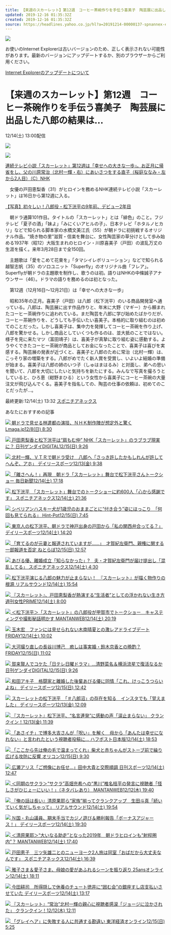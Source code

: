 ```yaml
---
title: 【来週のスカーレット】第12週　コーヒー茶碗作りを手伝う喜美子　陶芸展に出品した八郎の結果は…
updated: 2019-12-16 01:35:32Z
created: 2019-12-16 01:35:32Z
source: https://headlines.yahoo.co.jp/hl?a=20191214-00000137-spnannex-ent
---
```


![](https://s.yimg.jp/images/clear.gif)

お使いのInternet Explorerは古いバージョンのため、正しく表示されない可能性があります。最新のバージョンにアップデートするか、別のブラウザーからご利用ください。

 [Internet Explorerのアップデートについて](https://about.yahoo.co.jp/info/msiesp/)

# 【来週のスカーレット】第12週　コーヒー茶碗作りを手伝う喜美子　陶芸展に出品した八郎の結果は…

12/14(土) 13:00配信

[![](https://s.yimg.jp/images/news/cobranding/spnannex.gif)](https://rdsig.yahoo.co.jp/media/news/cobrand/spnannex/RV=1/RE=1577610213/RH=cmRzaWcueWFob28uY28uanA-/RB=/RU=aHR0cDovL3d3dy5zcG9uaWNoaS5jby5qcC8-/RS=%5EADAWQpSAgbQvwRKzE1xuK0UOz1F1tA-;_ylt=A2RACh_l9vVdHW0A0U8Pl.Z7)

 [ ![](https://amd.c.yimg.jp/im_siggFvi6Bwnm98qKNFJGeGN0Ug---x400-y267-q90-exp3h-pril/amd/20191214-00000137-spnannex-000-3-view.jpg)](https://headlines.yahoo.co.jp/hl?a=20191214-00000137-spnannex-ent.view-000)

 [連続テレビ小説「スカーレット」第12週は「幸せへの大きな一歩」。お正月に帰省をし、父の川原常治（北村一輝・右）にあいさつをする直子（桜庭ななみ・左から2人目）（C）NHK](https://headlines.yahoo.co.jp/hl?a=20191214-00000137-spnannex-ent.view-000)

　女優の戸田恵梨香（31）がヒロインを務めるNHK連続テレビ小説「スカーレット」は16日から第12週に入る。

[【写真】初々しい！八郎役・松下洸平の9年前、デビュー2年目](https://rdsig.yahoo.co.jp/media/news/rd_tool/spnannex/articles/ent/RV=1/RE=1577610213/RH=cmRzaWcueWFob28uY28uanA-/RB=/RU=aHR0cHM6Ly93d3cuc3BvbmljaGkuY28uanAvZW50ZXJ0YWlubWVudC9uZXdzLzIwMTkvMTIvMDcvZ2F6by8yMDE5MTIwN3MwMDA0MTAwMDE2MTAwMHAuaHRtbA--/RS=%5EADAZeXPxZt6Ry4XI6JJ8LbzTlRmDK8-;_ylt=A2RACh_l9vVdHW0A108Pl.Z7;_ylu=X3oDMWRocjF0ZjdzBHBvcwMxBHJsX3RpdGxlA.OAkOWGmeecn.OAkeWIneOAheOBl.OBhO.8geWFq.mDjuW9ueODu.advuS4i.a0uOW5s.OBrjnlubTliY3jgIHjg4fjg5Pjg6Xjg7wy5bm055uuBHJsX3VybANodHRwczovL3d3dy5zcG9uaWNoaS5jby5qcC9lbnRlcnRhaW5tZW50L25ld3MvMjAxOS8xMi8wNy9nYXpvLzIwMTkxMjA3czAwMDQxMDAwMTYxMDAwcC5odG1sBHNlYwNyZWxhdGVkBHNsawNwaG90bwR0aXRsZQPjgJDmnaXpgLHjga7jgrnjgqvjg7zjg6zjg4Pjg4jjgJHnrKwxMumAseOAgOOCs.ODvOODkuODvOiMtueil.S9nOOCiuOCkuaJi.S8neOBhuWWnOe.juWtkOOAgOmZtuiKuOWxleOBq.WHuuWTgeOBl.OBn.WFq.mDjuOBrue1kOaenOOBr.KApgR1cmwDaHR0cHM6Ly9oZWFkbGluZXMueWFob28uY28uanAvaGw_YT0yMDE5MTIxNC0wMDAwMDEzNy1zcG5hbm5leC1lbnQ-)

　朝ドラ通算101作目。タイトルの「スカーレット」とは「緋色」のこと。フジテレビ「夏子の酒」「妹よ」「みにくいアヒルの子」、日本テレビ「ホタルノヒカリ」などで知られる脚本家の水橋文美江氏（55）が朝ドラに初挑戦するオリジナル作品。“焼き物の里”滋賀・信楽を舞台に、女性陶芸家の草分けとして歩み始める1937年（昭12）大阪生まれのヒロイン・川原喜美子（戸田）の波乱万丈の生涯を描く。来年3月28日まで全150回。

　主題歌は「愛をこめて花束を」「タマシイレボリューション」などで知られる越智志帆（35）のソロユニット「Superfly」のオリジナル曲「フレア」。Superflyが朝ドラの主題歌を制作し、歌うのは初。語りはNHKの中條誠子アナウンサー（46）。ドラマの語りを務めるのは初となった。

　第12週（12月16日～12月21日）は「幸せへの大きな一歩」

　昭和35年の正月。喜美子（戸田）は八郎（松下洸平）のいる商品開発室へ通っている。八郎は、陶芸展に出す作品作りと、年末に大野（マギー）から頼まれたコーヒー茶碗作りに追われている。まだ陶芸を八郎に学び始めたばかりだが、コーヒー茶碗作りを、どうしても手伝いたい喜美子。本格的に取り組むのは初めてのことだった。しかし喜美子は、集中力を発揮してコーヒー茶碗を作り上げ、八郎を驚かせる。しかし商品としていくつも作るのは、並大抵のことではない。様子を見に来たマツ（富田靖子）は、喜美子が真摯に取り組む姿に感動する。ようやくできたコーヒー茶碗が商品としてお金になったことで、喜美子は喜びを実感する。陶芸展の発表が近づくと、喜美子と八郎のために常治（北村一輝）は、こっそり家の増築をする。八郎がめでたく新人賞を受賞し、いよいよ結婚の準備が始まる。喜美子は八郎の姉のいつ子（しゅはまはるみ）と対面し、弟への思いを聞いて、八郎を大切にしたいと気持ちを新たにする。みんなで写真を撮ろうとしていると、ひろ恵（紺野まひる）という女性から喜美子にコーヒー茶碗の大量注文が飛び込んでくる。喜美子を指名しての、陶芸の仕事の依頼は、初めてのことだったが…。

 最終更新:12/14(土) 13:32
 [スポニチアネックス](https://news.yahoo.co.jp/media/spnannex)

あなたにおすすめの記事

 [  ![](https://giwiz-content.c.yimg.jp/im_siggqrTEOc.YlhSLM.AHeZAJ_Q---priy-x337-y226-yc8-xc80-hc192-wc192-n1/r/iwiz-amd/20191208-00083070-lmaga-000-3-view.jpg)          朝ドラで見せる林遣都の演技、ＮＨＫ制作陣が想定外と驚く      Lmaga.jp12/8(日) 8:30](https://headlines.yahoo.co.jp/hl?a=20191208-00083070-lmaga-ent)

 [  ![](https://giwiz-content.c.yimg.jp/im_siggYpNkbpkDT4J3BLQRacGFBQ---priy-x603-y562-yc99-xc0-hc337-wc600-n1/r/iwiz-amd/20191215-00000004-nkgendai-000-2-view.jpg)          戸田恵梨香と松下洸平は“肩もむ仲” NHK「スカーレット」のラブラブ現実に？      日刊ゲンダイDIGITAL12/15(日) 9:26](https://headlines.yahoo.co.jp/hl?a=20191215-00000004-nkgendai-ent)

 [  ![](https://giwiz-content.c.yimg.jp/im_siggoerjJKCSFvyca9kSwNXQSw---prix-x202-y248-yc17-xc0-hc192-wc192-n1/r/iwiz-amd/20191213-00000035-dal-000-3-view.jpg)          北村一輝、ＶＴＲで朝ドラ受け　八郎へ「さっき許したかもしれんが許してへんぞ、アホ」      デイリースポーツ12/13(金) 9:38](https://headlines.yahoo.co.jp/hl?a=20191213-00000035-dal-ent)

 [  ![](https://giwiz-content.c.yimg.jp/im_siggdpRhtZG_DJldSmIAfmCREg---prix-x201-y264-yc27-xc0-hc192-wc192-n1/r/iwiz-amd/20191214-00000035-mai-000-6-view.jpg)          「離さへん！」再現　朝ドラ「スカーレット」舞台で松下洸平さんトークショー      毎日新聞12/14(土) 17:18](https://headlines.yahoo.co.jp/hl?a=20191214-00000035-mai-cul)

 [  ![](https://giwiz-content.c.yimg.jp/im_siggQUP2w6AU0h5f72XRmMRyAA---prix-x224-y271-yc32-xc13-hc192-wc192-n1/r/iwiz-amd/20191214-00000194-spnannex-000-7-view.jpg)          松下洸平　「スカーレット」舞台でのトークショーに約600人「心から感謝です」      スポニチアネックス12/14(土) 21:36](https://headlines.yahoo.co.jp/hl?a=20191214-00000194-spnannex-ent)

 [  ![](https://giwiz-content.c.yimg.jp/im_siggYy5gvlQm.BEnVcATO6HSQg---priy-x271-y195-yc0-xc53-hc192-wc192-n1/r/iwiz-amd/20191215-00010000-hintpot-000-6-view.jpg)          シベリアンハスキー犬が1歳児のおままごとに“付き合う”姿にほっこり　「何回も見てられる」      Hint-Pot12/15(日) 7:45](https://headlines.yahoo.co.jp/hl?a=20191215-00010000-hintpot-life)

 [  ![](https://giwiz-content.c.yimg.jp/im_sigghHBkLEwX.NUHbfCoSOPZ9Q---priy-x915-y687-yc83-xc0-hc513-wc912-n1/r/iwiz-amd/20191214-00000058-dal-000-2-view.jpg)          東京人の松下洸平、朝ドラで神戸出身の戸田から「私の関西弁合ってる？」      デイリースポーツ12/14(土) 14:20](https://headlines.yahoo.co.jp/hl?a=20191214-00000058-dal-ent)

 [  ![](https://giwiz-content.c.yimg.jp/im_sigg3P__bgpi4mR8zAY7xrHkVg---priy-x405-y197-yc0-xc69-hc192-wc192-n1/r/iwiz-amd/20191215-00000018-it_nlab-000-3-view.jpg)          「育てるのが元妻と報道されていますが……」　才賀紀左衛門、親権に関する一部報道を否定      ねとらぼ12/15(日) 12:57](https://headlines.yahoo.co.jp/hl?a=20191215-00000018-it_nlab-ent)

 [  ![](https://giwiz-content.c.yimg.jp/im_siggZvbqZgI4pFYu2U0uwMVniQ---prix-x201-y267-yc28-xc0-hc192-wc192-n1/r/iwiz-amd/20191214-00000002-spnannex-000-8-view.jpg)          あびる優、離婚成立「知らなかった」?　夫・才賀紀左衛門が届け提出し「混乱してる」      スポニチアネックス12/14(土) 4:30](https://headlines.yahoo.co.jp/hl?a=20191214-00000002-spnannex-ent)

 [  ![](https://giwiz-content.c.yimg.jp/im_siggdhYAvIaXbp3F7U75srC4hQ---priy-x318-y213-yc8-xc75-hc192-wc192-n1/r/iwiz-amd/20191214-00010024-realsound-000-1-view.jpg)          松下洸平演じる八郎の魅力が止まらない！　『スカーレット』が描く物作りの根源      リアルサウンド12/14(土) 15:54](https://headlines.yahoo.co.jp/article?a=20191214-00010024-realsound-ent)

 [  ![](https://giwiz-content.c.yimg.jp/im_siggAcTKhlFgNXLGb0IZYK43qw---priy-x309-y207-yc5-xc56-hc192-wc192-n1/r/iwiz-amd/20191214-00016746-jprime-000-1-view.jpg)          『スカーレット』、戸田恵梨香が熱演する“生活者”としての浮かれない生き方      週刊女性PRIME12/14(土) 8:00](https://headlines.yahoo.co.jp/article?a=20191214-00016746-jprime-ent)

 [  ![](https://giwiz-content.c.yimg.jp/im_siggjDXcVmuM.O_4Oj1ZaHe2Sg---priy-x483-y323-yc22-xc0-hc270-wc480-n1/r/iwiz-amd/20191214-00000018-mantan-000-1-view.jpg)          ＜松下洸平＞「スカーレット」の八郎役が甲賀市でトークショー　キャスティングや撮影秘話明かす      MANTANWEB12/14(土) 20:19](https://headlines.yahoo.co.jp/hl?a=20191214-00000018-mantan-ent)

 [  ![](https://giwiz-content.c.yimg.jp/im_siggOP6pfw0HF2X0Pro1ZNEbDg---priy-x228-y218-yc10-xc17-hc192-wc192-n1/r/iwiz-amd/20191214-00000006-friday-000-4-view.jpg)          玉木宏　ファンには見せられない木南晴夏との激レアドライブデート      FRIDAY12/14(土) 10:02](https://headlines.yahoo.co.jp/article?a=20191214-00000006-friday-ent)

 [  ![](https://giwiz-content.c.yimg.jp/im_siggo0EUuyrvnGkeQonHp1jLgA---prix-x195-y344-yc37-xc0-hc192-wc192-n1/r/iwiz-amd/20191215-00000005-friday-000-1-view.jpg)          大河撮り直しの長谷川博己　癒しは事実婚・鈴木京香との晩酌？      FRIDAY12/15(日) 11:02](https://headlines.yahoo.co.jp/article?a=20191215-00000005-friday-ent)

 [  ![](https://giwiz-content.c.yimg.jp/im_siggeehTEhYGUSiiIW6j.LtJrw---priy-x273-y195-yc0-xc40-hc192-wc192-n1/r/iwiz-amd/20191215-00000001-nkgendai-000-1-view.jpg)          賀来賢人でコケた「日テレ日曜ドラマ」…清野菜名＆横浜流星で復活なるか      日刊ゲンダイDIGITAL12/15(日) 9:26](https://headlines.yahoo.co.jp/hl?a=20191215-00000001-nkgendai-ent)

 [  ![](https://giwiz-content.c.yimg.jp/im_siggM9cbNlUMbzkYhZXW3xyIOQ---prix-x224-y202-yc7-xc10-hc192-wc192-n1/r/iwiz-amd/20191215-00000053-dal-000-2-view.jpg)          和田アキ子　格闘家と離婚した後輩あびる優に同情「これ、けっこうつらいよね」      デイリースポーツ12/15(日) 12:42](https://headlines.yahoo.co.jp/hl?a=20191215-00000053-dal-ent)

 [  ![](https://giwiz-content.c.yimg.jp/im_siggADgMaNKYG1mBqwFRY3Rfvg---priy-x575-y567-yc96-xc0-hc321-wc572-n1/r/iwiz-amd/20191213-00000047-dal-000-2-view.jpg)          スカーレットの松下洸平　「＃八郎沼」の存在を知る　インスタでも「覚えました」      デイリースポーツ12/13(金) 12:09](https://headlines.yahoo.co.jp/hl?a=20191213-00000047-dal-ent)

 [  ![](https://giwiz-content.c.yimg.jp/im_siggnNx43XrSsCggIjDa4eoR_g---priy-x318-y213-yc8-xc64-hc192-wc192-n1/r/iwiz-amd/20191213-00071961-crankinn-000-8-view.jpg)          『スカーレット』松下洸平、“名言連発”に感動の声「涙止まらない」      クランクイン！12/13(金) 11:39](https://headlines.yahoo.co.jp/hl?a=20191213-00071961-crankinn-ent)

 [  ![](https://giwiz-content.c.yimg.jp/im_siggUVLzoDyRZWovsNkVISGkUQ---priy-x214-y210-yc0-xc17-hc192-wc192-n1/r/iwiz-amd/20191214-00010005-huffpost-000-2-view.jpg)          「あさイチ」で博多大吉さんが「呪い」を解く　母から「あんたは幸せになれない」と言われたという視聴者投稿に…      ハフポスト日本版12/14(土) 18:53](https://headlines.yahoo.co.jp/hl?a=20191214-00010005-huffpost-soci)

 [  ![](https://giwiz-content.c.yimg.jp/im_sigg.hAQP0O7u14uUKFISHbJkQ---prix-x195-y208-yc12-xc0-hc192-wc192-n1/r/iwiz-amd/20191215-00000320-oric-000-11-view.jpg)          「ここから先は俺の毛で温まってくれ」柴犬と赤ちゃんがストーブ前で繰り広げる攻防に反響      オリコン12/15(日) 9:30](https://headlines.yahoo.co.jp/hl?a=20191215-00000320-oric-life)

 [  ![](https://giwiz-content.c.yimg.jp/im_sigg0nzDbCg_bTzVwAS3QbTFDg---priy-x236-y229-yc5-xc21-hc192-wc192-n1/r/iwiz-amd/20191214-12140176-nksports-000-6-view.jpg)          広瀬アリス「ご想像にお任せ…」田中大貴と交際順調      日刊スポーツ12/14(土) 12:47](https://headlines.yahoo.co.jp/hl?a=20191214-12140176-nksports-ent)

 [  ![](https://giwiz-content.c.yimg.jp/im_sigg90KYYobba6BUWZnshWZniQ---priy-x483-y322-yc18-xc0-hc270-wc480-n1/r/iwiz-amd/20191212-00000025-mantan-000-1-view.jpg)          ＜同期のサクラ＞“サクラ”高畑充希への“黒川”椎名桔平の発言に視聴者「怪しさがひじょーにいい！」（ネタバレあり）      MANTANWEB12/12(木) 19:40](https://headlines.yahoo.co.jp/hl?a=20191212-00000025-mantan-ent)

 [  ![](https://giwiz-content.c.yimg.jp/im_siggpVCBiGnWedUShJ.krkqn5Q---priy-x309-y207-yc4-xc56-hc192-wc192-n1/r/iwiz-amd/20191214-00010031-realsound-000-1-view.jpg)          『俺の話は長い』清原果耶ら“家族”揃ってクランクアップ　生田斗真「続いていく気がしちゃって」      リアルサウンド12/14(土) 19:54](https://headlines.yahoo.co.jp/article?a=20191214-00010031-realsound-ent)

 [  ![](https://giwiz-content.c.yimg.jp/im_siggwpMEaASnaiTWQTbItaWC1Q---priy-x216-y195-yc0-xc18-hc192-wc192-n1/r/iwiz-amd/20191214-00000091-dal-000-9-view.jpg)          Ｎ国・丸山議員、期末手当でカジノ遊び＆勝利報告「ボーナスアジャース！」      デイリースポーツ12/14(土) 19:30](https://headlines.yahoo.co.jp/hl?a=20191214-00000091-dal-ent)

 [  ![](https://giwiz-content.c.yimg.jp/im_sigg_oHR1DBLNw0AVrC505EbkA---priy-x281-y217-yc2-xc40-hc192-wc192-n1/r/iwiz-amd/20191214-00000011-mantan-000-1-view.jpg)          ＜清原果耶＞“大いなる助走”となった2019年　朝ドラヒロインも“射程圏内”？      MANTANWEB12/14(土) 17:40](https://headlines.yahoo.co.jp/hl?a=20191214-00000011-mantan-ent)

 [  ![](https://giwiz-content.c.yimg.jp/im_sigg.dEdLjBibv24MfH1Rg5VYQ---prix-x195-y254-yc47-xc0-hc192-wc192-n1/r/iwiz-amd/20191214-00000166-spnannex-000-4-view.jpg)          戸田恵子　三ツ矢雄二とのニューヨーク2人旅は同室「おばだから大丈夫なんです」      スポニチアネックス12/14(土) 16:39](https://headlines.yahoo.co.jp/hl?a=20191214-00000166-spnannex-ent)

 [  ![](https://giwiz-content.c.yimg.jp/im_siggsoA8.r6eD9HmiY8RAIDVFw---x154-y192-n1/r/iwiz-amd/20191214-00010000-vingtcinq-000-1-view.jpg)          雅子さま＆愛子さま、母娘の愛があふれるシーンを振り返り      25ansオンライン12/14(土) 18:11](https://headlines.yahoo.co.jp/article?a=20191214-00010000-vingtcinq-life)

 [  ![](https://giwiz-content.c.yimg.jp/im_sigghMHMXRxQM_1FcY30UVNzkg---priy-x224-y195-yc0-xc9-hc192-wc192-n1/r/iwiz-amd/20191214-00000055-dal-000-6-view.jpg)          今田耕司　所得隠しで休養のチュート徳井に“囲む会”の銀座すし店支払いさせていた      デイリースポーツ12/14(土) 13:17](https://headlines.yahoo.co.jp/hl?a=20191214-00000055-dal-ent)

 [  ![](https://giwiz-content.c.yimg.jp/im_siggAE75JDZ23WwtGE9REeYcyA---priy-x267-y201-yc0-xc32-hc192-wc192-n1/r/iwiz-amd/20191212-00071908-crankinn-000-6-view.jpg)          『スカーレット』“常治”北村一輝の親心に視聴者感涙「ジョージに泣かされた」      クランクイン！12/12(木) 12:11](https://headlines.yahoo.co.jp/hl?a=20191212-00071908-crankinn-ent)

 [  ![](https://giwiz-content.c.yimg.jp/im_siggZqwijsBZkZVeegWlbvHegw---priy-x396-y224-yc2-xc48-hc192-wc192-n1/r/iwiz-amd/20191215-00319435-toyo-000-2-view.jpg)          「グレイヘア」に失敗する人に共通する勘違い      東洋経済オンライン12/15(日) 5:25](https://headlines.yahoo.co.jp/article?a=20191215-00319435-toyo-soci)